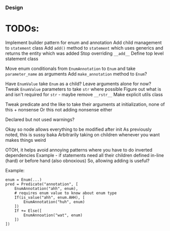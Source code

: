 ### Design

# TODOs:
Implement builder pattern for enum and annotation
Add child management to `statement` class
Add `add()` method to `statement` which uses generics and returns the entity which was added
Stop overriding `__add__`
Define top level statement class

Move enum conditionals from `EnumAnnotation` to `Enum` and take `parameter_name` as arguments
Add `make_annotation` method to `Enum`?

Have `EnumValue` take `Enum` as a child?
Leave arguments alone for now?
Tweak `EnumValue` parameters to take `str` where possible
Figure out what is and isn't required for `str` - maybe remove `__rstr__`
Make explicit utils class

Tweak predicate and the like to take their arguments at initialization, none of this + nonsense
Or this not adding nonsense either

Declared but not used warnings?

Okay so node allows everything to be modified after init
As previously noted, this is sussy baka
Arbitrarily taking on children whenever you want makes things weird

OTOH, it helps avoid annoying patterns where you have to do inverted dependencies
Example - if statements need all their children defined in-line (hard) or before hand (also obnoxious)
So, allowing adding is useful?

Example:
```
enum = Enum(...)
pred = Predicate("annotation", [
    EnumAnnotation("ahh", enum),
    # requires enum value to know about enum type
    If(is_value("ahh", enum.AHH), [
        EnumAnnotation("huh", enum)
    ])
    If += Else([
        EnumAnnoation("wat", enum)
    ])
])
```